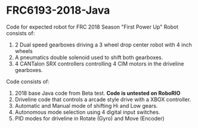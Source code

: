 # FRC6193-2018-Java
Code for expected robot for FRC 2018 Season "First Power Up"
Robot consists of:
1. 2 Dual speed gearboxes driving a 3 wheel drop center robot with 4 inch wheels
2. A pneumatics double solenoid used to shift both gearboxes.
3. 4 CANTalon SRX controllers controlling 4 CIM motors in the driveline gearboxes.

Code consists of:
1. 2018 base Java code from Beta test. <b>Code is untested on RoboRIO</b>
2. Driveline code that controls a arcade style drive with a XBOX controller.
3. Automatic and Manual mode of shifting Hi and Low gears.
4. Autonomous mode selection using 4 digital input switches. 
5. PID modes for driveline in Rotate (Gyro) and Move (Encoder)
